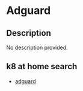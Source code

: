 # Adguard

## Description

No description provided.

## k8 at home search

- [adguard](https://nanne.dev/k8s-at-home-search/#/adguard)
